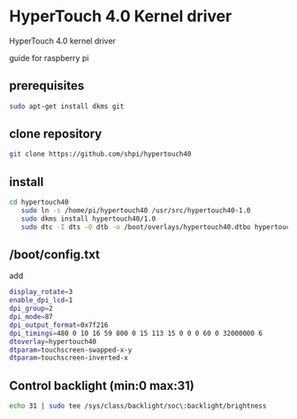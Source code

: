 # HyperTouch 4.0 Kernel driver

HyperTouch 4.0 kernel driver

guide for raspberry pi 

## prerequisites
```bash
sudo apt-get install dkms git
```

## clone repository

```bash
git clone https://github.com/shpi/hypertouch40
```

## install
```bash
cd hypertouch40
   sudo ln -s /home/pi/hypertouch40 /usr/src/hypertouch40-1.0
   sudo dkms install hypertouch40/1.0 
   sudo dtc -I dts -O dtb -o /boot/overlays/hypertouch40.dtbo hypertouch40.dts
   ```
   

## /boot/config.txt

add

```bash
display_rotate=3
enable_dpi_lcd=1
dpi_group=2
dpi_mode=87
dpi_output_format=0x7f216
dpi_timings=480 0 10 16 59 800 0 15 113 15 0 0 0 60 0 32000000 6
dtoverlay=hypertouch40
dtparam=touchscreen-swapped-x-y
dtparam=touchscreen-inverted-x
```

## Control backlight (min:0 max:31)

```bash
echo 31 | sudo tee /sys/class/backlight/soc\:backlight/brightness
```

